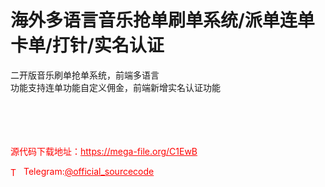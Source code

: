 # 海外多语言音乐抢单刷单系统/派单连单卡单/打针/实名认证

二开版音乐刷单抢单系统，前端多语言<br>功能支持连单功能自定义佣金，前端新增实名认证功能<br><br><br><br><br>


<p style="color: red;">源代码下载地址：<a href="https://mega-file.org/C1EwB" style="color: red;">https://mega-file.org/C1EwB</a></p><p style="color: red;"><img src="https://cdn-icons-png.flaticon.com/512/2111/2111646.png" alt="Telegram Icon" style="width: 16px; vertical-align: middle; margin-right: 5px;">Telegram:<a href="https://t.me/official_sourcecode" style="color: red;">@official_sourcecode</a></p>